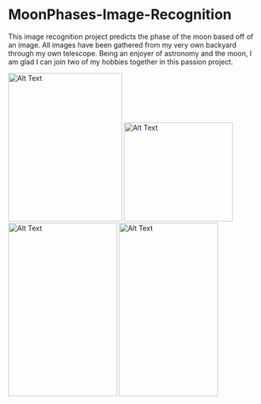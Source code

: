 
# MoonPhases-Image-Recognition
This image recognition project predicts the phase of the moon based off of an image. All images have been gathered from my very own backyard through my own telescope. Being an enjoyer of astronomy and the moon, I am glad I can join two of my hobbies together in this passion project. 

<img src="https://cdn.discordapp.com/attachments/764894037093253121/1334240058730876981/IMG_4632.jpg?ex=67aaf8a2&is=67a9a722&hm=7522ee29b26cad003a610b6c4a6557bedee1bdc86d01f3e6ee13b4a1bb0d42dd&" alt="Alt Text" width="230" height="300">  <img src="https://cdn.discordapp.com/attachments/764894037093253121/1334239194452856852/IMG_7978.jpg?ex=67aaf7d4&is=67a9a654&hm=b2bf1474e12543f94f5b9c4a79a40f697fca63815ad3a1bde46cb8b6dd59c638&" alt="Alt Text" width="220" height="200"> <img src="https://cdn.discordapp.com/attachments/764894037093253121/1338565589404356781/IMG_6474.jpg?ex=67ab8bd9&is=67aa3a59&hm=537ddad375ddc0693cd615815d8b18db3cbc4f6813b909ccaab99b80b4c122c7&" alt="Alt Text" width="220" height="350"> <img src="https://cdn.discordapp.com/attachments/764894037093253121/1334239195463684158/IMG_7548.jpg?ex=67aaf7d5&is=67a9a655&hm=5590c94984d017400f4e3e9ee370cea3395bd1d6b40c9874db7f0a52fe4bbec4&" alt="Alt Text" width="200" height="350"> 









